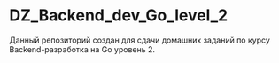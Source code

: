 # DZ_Backend_dev_Go_level_2
Данный репозиторий создан для сдачи домашних заданий по курсу Backend-разработка на Go уровень 2.
